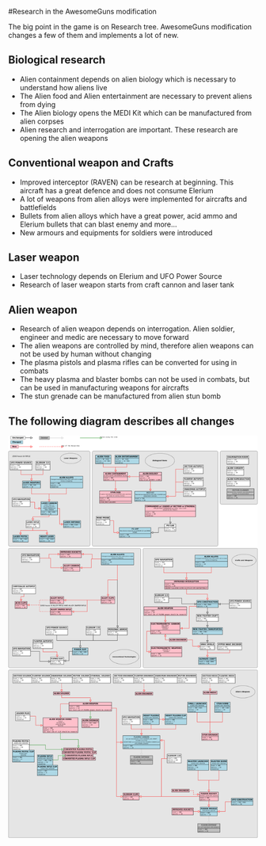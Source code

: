 #Research in the AwesomeGuns modification

The big point in the game is on Research tree. AwesomeGuns modification changes a few of them and implements a lot of new.

## Biological research

- Alien containment depends on alien biology which is necessary to understand how aliens live
- The Alien food and Alien entertainment are necessary to prevent aliens from dying
- The Alien biology opens the MEDI Kit which can be manufactured from alien corpses
- Alien research and interrogation are important. These research are opening the alien weapons

## Conventional weapon and Crafts

- Improved interceptor (RAVEN) can be research at beginning. This aircraft has a great defence and does not consume Elerium
- A lot of weapons from alien alloys were implemented for aircrafts and battlefields
- Bullets from alien alloys which have a great power, acid ammo and Elerium bullets that can blast enemy and more... 
- New armours and equipments for soldiers were introduced

## Laser weapon

- Laser technology depends on Elerium and UFO Power Source
- Research of laser weapon starts from craft cannon and laser tank
 
## Alien weapon

- Research of alien weapon depends on interrogation. Alien soldier, engineer and medic are necessary to move forward
- The alien weapons are controlled by mind, therefore alien weapons can not be used by human without changing
- The plasma pistols and plasma rifles can be converted for using in combats
- The heavy plasma and blaster bombs can not be used in combats, but can be used in manufacturing weapons for aircrafts
- The stun grenade can be manufactured from alien stun bomb
 
## The following diagram describes all changes

![Research tree](WorkFiles/Research.png)

